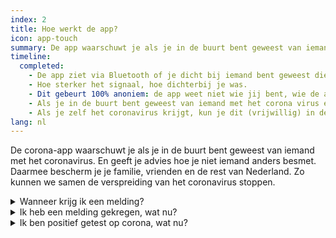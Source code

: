 ```yaml
---
index: 2
title: Hoe werkt de app?
icon: app-touch
summary: De app waarschuwt je als je in de buurt bent geweest van iemand met het coronavirus.
timeline:
  completed:
    - De app ziet via Bluetooth of je dicht bij iemand bent geweest die ook de app heeft.
    - Hoe sterker het signaal, hoe dichterbij je was.
    - Dit gebeurt 100% anoniem: de app weet niet wie jij bent, wie de ander is of waar jullie zijn.
    - Als je in de buurt bent geweest van iemand met het corona virus en die de app heeft, krijg je later een melding van de app.
    - Als je zelf het coronavirus krijgt, kun je dit (vrijwillig) in de app laten weten. Dan waarschuwt de app mensen met wie je contact hebt gehad. De app weet niet wie je bent, dus niemand komt dat te weten.
lang: nl
---
```


De corona-app waarschuwt je als je in de buurt bent geweest van iemand met het coronavirus.
En geeft je advies hoe je niet iemand anders besmet.
Daarmee bescherm je je familie, vrienden en de rest van Nederland.
Zo kunnen we samen de verspreiding van het coronavirus stoppen.

<details>
   <summary>Wanneer krijg ik een melding?</summary>
   <div markdown="1">
Je krijgt een waarschuwing als:

- Iemand via de corona-app aangeeft het coronavirus te hebben,
- én jij in de afgelopen dagen in de buurt bent geweest van die persoon,
- én jullie langere tijd dichtbij elkaar zijn geweest.

Dus fietste die andere persoon voorbij? Dan krijg je **geen** melding. Jullie waren maar kort bij elkaar in de buurt.

Zat je naast die persoon in de trein? Dan kun je **later** een melding krijgen. Als het Bluetooth-signaal sterk genoeg was, zaten jullie dicht bij elkaar. Dan is er kans op besmetting.

  </div>
</details>

<details>
   <summary>Ik heb een melding gekregen, wat nu?</summary>
   <div markdown="1">
Als je een melding krijgt, ben je dicht bij iemand geweest die daarna positief is getest op het virus. 

De GGD raadt je aan je te laten testen op het virus, zelfs als je je nog niet ziek voelt. Bel gratis 0800-1202 om gratis een coronatest aan te vragen.

  </div>
</details>

<details>
   <summary>Ik ben positief getest op corona, wat nu?</summary>
   <div markdown="1">
Als je positief getest bent op corona, dan kun je dit aangeven in de app. Zo kun je anderen anoniem waarschuwen. Dit beslis je zelf - het is niet niet verplicht en gaat niet automatisch.

  </div>
</details>
